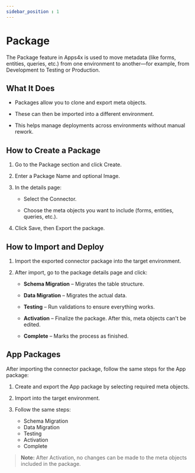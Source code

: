 ```yaml
---
sidebar_position : 1
---
```


# Package

The Package feature in Apps4x is used to move metadata (like forms, entities, queries, etc.) from one environment to another—for example, from Development to Testing or Production.

## What It Does

  - Packages allow you to clone and export meta objects.

  - These can then be imported into a different environment.

  - This helps manage deployments across environments without manual rework.

## How to Create a Package

  1. Go to the Package section and click Create.

  2. Enter a Package Name and optional Image.

  3. In the details page:

        - Select the Connector.

        - Choose the meta objects you want to include (forms, entities, queries, etc.).

  4. Click Save, then Export the package.

## How to Import and Deploy

  1. Import the exported connector package into the target environment.

  2. After import, go to the package details page and click:

        - **Schema Migration** – Migrates the table structure.

        - **Data Migration** – Migrates the actual data.

        - **Testing** – Run validations to ensure everything works.

        - **Activation** – Finalize the package. After this, meta objects can't be edited.

        - **Complete** – Marks the process as finished.

## App Packages

After importing the connector package, follow the same steps for the App package:

  1. Create and export the App package by selecting required meta objects.

  2. Import into the target environment.

  3. Follow the same steps:

        - Schema Migration
        - Data Migration
        - Testing
        - Activation
        - Complete

> **Note:**
After Activation, no changes can be made to the meta objects included in the package.